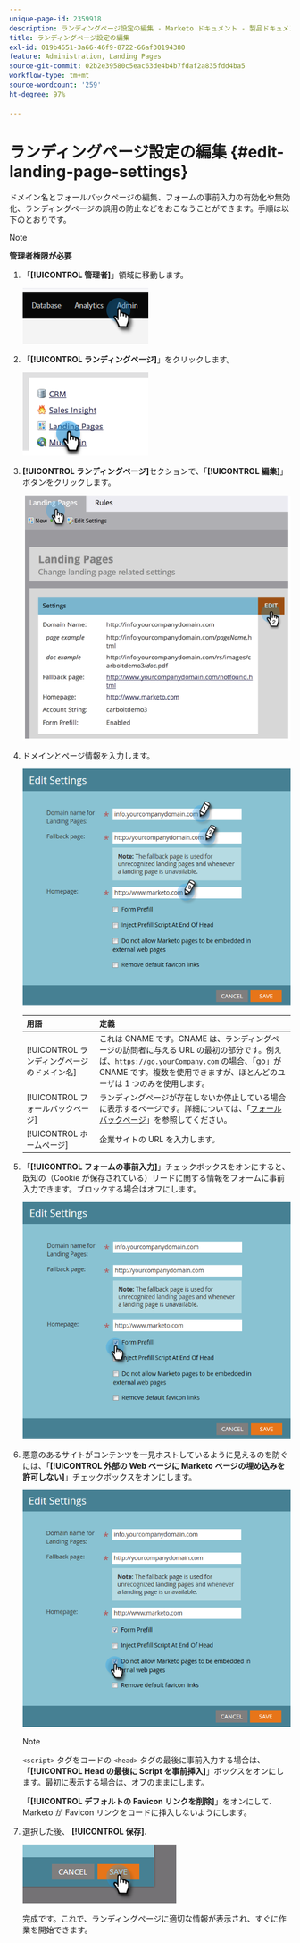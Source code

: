 ```yaml
---
unique-page-id: 2359918
description: ランディングページ設定の編集 - Marketo ドキュメント - 製品ドキュメント
title: ランディングページ設定の編集
exl-id: 019b4651-3a66-46f9-8722-66af30194380
feature: Administration, Landing Pages
source-git-commit: 02b2e39580c5eac63de4b4b7fdaf2a835fdd4ba5
workflow-type: tm+mt
source-wordcount: '259'
ht-degree: 97%

---
```


# ランディングページ設定の編集 {#edit-landing-page-settings}

ドメイン名とフォールバックページの編集、フォームの事前入力の有効化や無効化、ランディングページの誤用の防止などをおこなうことができます。手順は以下のとおりです。

>[!NOTE]
>
>**管理者権限が必要**

1. 「**[!UICONTROL 管理者]**」領域に移動します。

   ![](assets/edit-landing-page-settings-1.png)

1. 「**[!UICONTROL ランディングページ]**」をクリックします。

   ![](assets/edit-landing-page-settings-2.png)

1. **[!UICONTROL ランディングページ]**&#x200B;セクションで、「**[!UICONTROL 編集]**」ボタンをクリックします。

   ![](assets/edit-landing-page-settings-3.png)

1. ドメインとページ情報を入力します。

   ![](assets/edit-landing-page-settings-4.png)

   | 用語 | 定義 |
   |---|---|
   | [!UICONTROL ランディングページのドメイン名] | これは CNAME です。CNAME は、ランディングページの訪問者に与える URL の最初の部分です。例えば、`https://go.yourCompany.com` の場合、「go」が CNAME です。複数を使用できますが、ほとんどのユーザは 1 つのみを使用します。 |
   | [!UICONTROL フォールバックページ] | ランディングページが存在しないか停止している場合に表示するページです。詳細については、「[フォールバックページ](/help/marketo/product-docs/administration/settings/set-a-fallback-page.md)」を参照してください。 |
   | [!UICONTROL ホームページ] | 企業サイトの URL を入力します。 |

1. 「**[!UICONTROL フォームの事前入力]**」チェックボックスをオンにすると、既知の（Cookie が保存されている）リードに関する情報をフォームに事前入力できます。ブロックする場合はオフにします。

   ![](assets/edit-landing-page-settings-5.png)

1. 悪意のあるサイトがコンテンツを一見ホストしているように見えるのを防ぐには、「**[!UICONTROL 外部の Web ページに Marketo ページの埋め込みを許可しない]**」チェックボックスをオンにします。

   ![](assets/edit-landing-page-settings-6.png)

   >[!NOTE]
   >
   >`<script>` タグをコードの `<head>` タグの最後に事前入力する場合は、「**[!UICONTROL Head の最後に Script を事前挿入]**」ボックスをオンにします。最初に表示する場合は、オフのままにします。
   >
   >「**[!UICONTROL デフォルトの Favicon リンクを削除]**」をオンにして、Marketo が Favicon リンクをコードに挿入しないようにします。

1. 選択した後、 **[!UICONTROL 保存]**.

   ![](assets/edit-landing-page-settings-7.png)

   完成です。これで、ランディングページに適切な情報が表示され、すぐに作業を開始できます。
